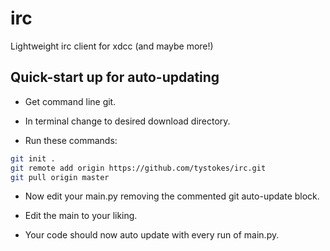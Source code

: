 # irc

Lightweight irc client for xdcc (and maybe more!)

## Quick-start up for auto-updating

- Get command line git.

- In terminal change to desired download directory.

- Run these commands:

```bash
git init .
git remote add origin https://github.com/tystokes/irc.git
git pull origin master
```

- Now edit your main.py removing the commented git auto-update block.

- Edit the main to your liking.

- Your code should now auto update with every run of main.py.
